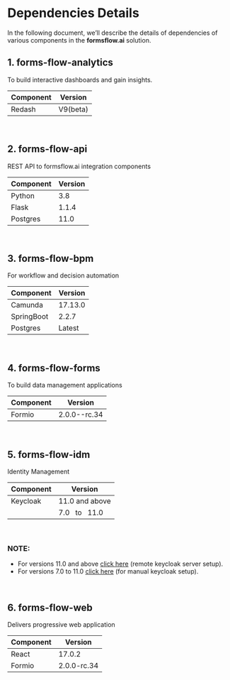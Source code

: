 # Dependencies Details
In the following document, we’ll describe the details of dependencies of various components in the **formsflow.ai** solution.

 ## 1. forms-flow-analytics
   To  build interactive dashboards and gain insights.
      
  | Component | Version|  
  | ---       | -----   |
  |  Redash   | V9(beta)|
           
<br>

## 2. forms-flow-api
   REST API to formsflow.ai integration components
        
   | Component | Version |  
   | ---       | -----   |
   |  Python   |  3.8    |
   | Flask     |  1.1.4  |
   |  Postgres |  11.0   |
     
  <br>
  
  ## 3. forms-flow-bpm 
   For workflow and decision automation<br>
      
   | Component | Version|  
   | ---       | -----  |
   |  Camunda  | 17.13.0|
   |  SpringBoot  | 2.2.7 |
   | Postgres    | Latest | 
  <br>
  
  ## 4. forms-flow-forms 
   To  build data management applications<br>
   
   | Component | Version|  
   | ---       | -----   |
   |   Formio | 2.0.0--rc.34 |
   <br>
    
  ## 5. forms-flow-idm
   Identity Management<br>
   
   | Component | Version|  
   | ---       | -----   |
   | Keycloak   | 11.0 and above |
   |            | 7.0  &nbsp;&nbsp;to&nbsp;&nbsp; 11.0   |
   <br>
   
   ### NOTE:
   * For versions 11.0 and above [click here](https://github.com/AOT-Technologies/forms-flow-ai/blob/master/forms-flow-idm/keycloak/imports/formsflow-ai-realm.json)  (remote          keycloak server setup).
   * For versions 7.0 to 11.0 [click here](https://github.com/AOT-Technologies/forms-flow-ai/blob/master/forms-flow-idm/keycloak/README.md#create-realm) (for manual keycloak          setup).
   <br>
      
  ## 6. forms-flow-web
   Delivers progressive web application<br>
          
   | Component | Version |
   |  --- | --- |
   | React  | 17.0.2 |
   |  Formio | 2.0.0-rc.34 |
   <br>      
 
